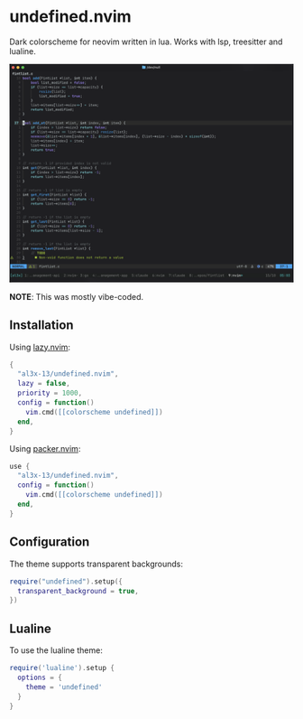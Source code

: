 # undefined.nvim

Dark colorscheme for neovim written in lua. Works with lsp, treesitter and lualine.

![undefined colorscheme](undefined.png)

__NOTE__: This was mostly vibe-coded.

## Installation

Using [lazy.nvim](https://github.com/folke/lazy.nvim):

```lua
{
  "al3x-13/undefined.nvim",
  lazy = false,
  priority = 1000,
  config = function()
    vim.cmd([[colorscheme undefined]])
  end,
}
```

Using [packer.nvim](https://github.com/wbthomason/packer.nvim):

```lua
use {
  "al3x-13/undefined.nvim",
  config = function()
    vim.cmd([[colorscheme undefined]])
  end,
}
```

## Configuration

The theme supports transparent backgrounds:

```lua
require("undefined").setup({
  transparent_background = true,
})
```

## Lualine

To use the lualine theme:

```lua
require('lualine').setup {
  options = {
    theme = 'undefined'
  }
}
```
